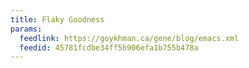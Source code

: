 ```yaml
---
title: Flaky Goodness
params:
  feedlink: https://goykhman.ca/gene/blog/emacs.xml
  feedid: 45781fcdbe34ff5b906efa1b755b478a
---
```

